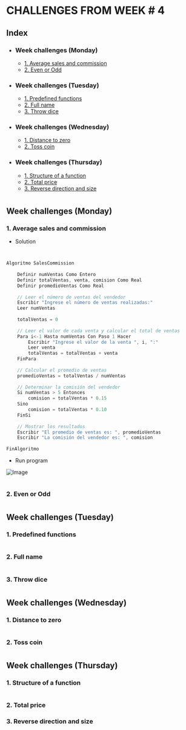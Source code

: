 # CHALLENGES FROM WEEK # 4 

## Index
- ### Week challenges (Monday)
    - [1. Average sales and commission](#1-average-sales-and-commission)
    - [2. Even or Odd](#2-even-or-odd)
- ### Week challenges (Tuesday)
    - [1. Predefined functions](#1-predefined-functions)
    - [2. Full name](#2-full-name)
    - [3. Throw dice](#3-throw-dice)
- ### Week challenges (Wednesday)
    - [1. Distance to zero](#1-distance-to-zero)
    - [2. Toss coin](#2-toss-coin)
    
- ### Week challenges (Thursday)
    - [1. Structure of a function](#1-structure-of-a-function)
    - [2. Total price](#2-total-price)
    - [3. Reverse direction and size](#3-reverse-direction-and-size)

#

## Week challenges (Monday)

### 1. Average sales and commission
- Solution
```javascript


Algoritmo SalesCommission
	
    Definir numVentas Como Entero
    Definir totalVentas, venta, comision Como Real
    Definir promedioVentas Como Real
	
    // Leer el número de ventas del vendedor
    Escribir "Ingrese el número de ventas realizadas:"
    Leer numVentas
	
    totalVentas = 0
	
    // Leer el valor de cada venta y calcular el total de ventas
    Para i<-1 Hasta numVentas Con Paso 1 Hacer
        Escribir "Ingrese el valor de la venta ", i, ":"
        Leer venta
        totalVentas = totalVentas + venta
    FinPara
	
    // Calcular el promedio de ventas
    promedioVentas = totalVentas / numVentas
	
    // Determinar la comisión del vendedor
    Si numVentas > 5 Entonces
        comision = totalVentas * 0.15
    Sino
        comision = totalVentas * 0.10
    FinSi
	
    // Mostrar los resultados
    Escribir "El promedio de ventas es: ", promedioVentas
    Escribir "La comisión del vendedor es: ", comision
	
FinAlgoritmo
```

- Run program

![Image](.)
#

### 2. Even or Odd

#

## Week challenges (Tuesday)
### 1. Predefined functions
#
### 2. Full name
#
### 3. Throw dice
#
## Week challenges (Wednesday)

### 1. Distance to zero
#
### 2. Toss coin

#
#
## Week challenges (Thursday)
 ### 1. Structure of a function

#
 ### 2. Total price

 ### 3. Reverse direction and size

#